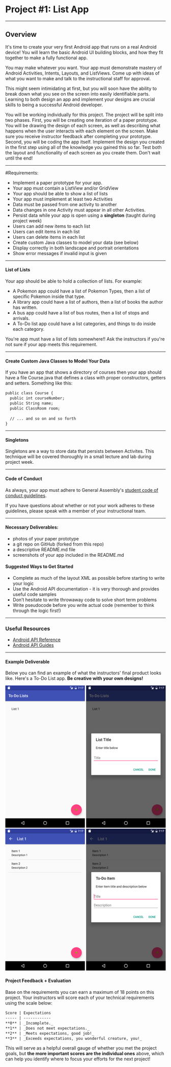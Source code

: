 # Project #1: List App

---

## Overview
It's time to create your very first Android app that runs on a real Android device!
You will learn the basic Android UI building blocks, and how they fit together to
make a fully functional app.

You may make whatever you want. Your app must demonstrate mastery of Android
Activities, Intents, Layouts, and ListViews. Come up with ideas of what you
want to make and talk to the instructional staff for approval.

This might seem intimidating at first, but you will soon have the ability to break
down what you see on the screen into easily identifiable parts. Learning to both
design an app and implement your designs are crucial skills to being a successful
Android developer.

You will be working individually for this project. The project will be split into
two phases. First, you will be creating one iteration of a paper prototype. You
will be drawing the design of each screen, as well as describing what happens when
the user interacts with each element on the screen. Make sure you receive instructor
feedback after completing your prototype. Second, you will be coding the app itself.
Implement the design you created in the first step using all of the knowledge you
gained this so far. Test both the layout and functionality of each screen as you
create them. Don't wait until the end!

---

#Requirements:
- Implement a paper prototype for your app.
- Your app must contain a ListView and/or GridView
- Your app should be able to show a list of lists
- Your app must implement at least two Activities
- Data must be passed from one activity to another
- Data changes in one Activity must appear in all other Activities.
- Persist data while your app is open using a **singleton** (taught during project week)
- Users can add new items to each list
- Users can edit items in each list
- Users can delete items in each list
- Create custom Java classes to model your data (see below)
- Display correctly in both landscape and portrait orientations
- Show error messages if invalid input is given

---

#### List of Lists
Your app should be able to hold a collection of lists. For example: 

- A Pokemon app could have a list of Pokemon Types, then a list of specific Pokemon inside that type.
- A library app could have a list of authors, then a list of books the author has written.
- A bus app could have a list of bus routes, then a list of stops and arrivals.
- A To-Do list app could have a list categories, and things to do inside each category.

You're app must have a list of lists somewhere!! Ask the instructors if you're not sure if
your app meets this requirement.

---

#### Create Custom Java Classes to Model Your Data
If you have an app that shows a directory of courses then your app
should have a file Course.java that defines a class with proper
constructors, getters and setters. Something like this:

```
public class Course {
  public int courseNumber;
  public String name;
  public ClassRoom room;
  
  // ... and so on and so forth
}
```

---

#### Singletons
Singletons are a way to store data that persists between Activites. This technique
will be covered thoroughly in a small lecture and lab during project week.

---

#### Code of Conduct

As always, your app must adhere to General Assembly's
[student code of conduct guidelines](../0_onboarding/code-of-conduct.md).

If you have questions about whether or not your work adheres to these guidelines,
please speak with a member of your instructional team.

---

#### Necessary Deliverables:
- photos of your paper prototype
- a git repo on GitHub (forked from this repo)
- a descriptive README.md file
- screenshots of your app included in the README.md

#### Suggested Ways to Get Started

- Complete as much of the layout XML as possible before starting to write your logic
- Use the Android API documentation - it is very thorough and provides useful code samples
- Don’t hesitate to write throwaway code to solve short term problems
- Write pseudocode before you write actual code (remember to think through the logic first!)

---

### Useful Resources

- [Android API Reference](http://developer.android.com/reference/packages.html)
- [Android API Guides](http://developer.android.com/guide/index.html)

---

#### Example Deliverable

Below you can find an example of what the instructors' final product looks like. Here's a To-Do List app.
**Be creative with your own designs!**

<p align="center">
  <img src="./screenshot1.png" width="250">
  <img src="./screenshot2.png" width="250">
  <img src="./screenshot3.png" width="250">
  <img src="./screenshot4.png" width="250">
</p>

#### Project Feedback + Evaluation


Base on the requirements you can earn a maximum of 18 points on this project. Your
instructors will score each of your technical requirements using the scale below:

    Score | Expectations
    ----- | ------------
    **0** | _Incomplete._
    **1** | _Does not meet expectations._
    **2** | _Meets expectations, good job!_
    **3** | _Exceeds expectations, you wonderful creature, you!_

 This will serve as a helpful overall gauge of whether you met the project goals,
 but __the more important scores are the individual ones__ above, which can help
 you identify where to focus your efforts for the next project!
